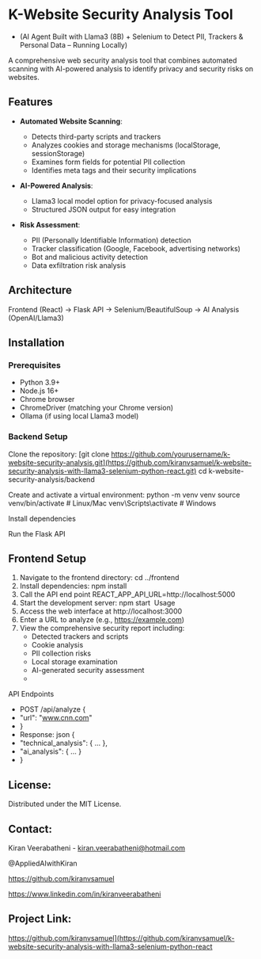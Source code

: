 # K-Website Security Analysis Tool
- (AI Agent Built with Llama3 (8B) + Selenium to Detect PII, Trackers & Personal Data – Running Locally)
  
A comprehensive web security analysis tool that combines automated scanning with AI-powered analysis to identify privacy and security risks on websites.

## Features

- **Automated Website Scanning**:
  - Detects third-party scripts and trackers
  - Analyzes cookies and storage mechanisms (localStorage, sessionStorage)
  - Examines form fields for potential PII collection
  - Identifies meta tags and their security implications

- **AI-Powered Analysis**:
  - Llama3 local model option for privacy-focused analysis
  - Structured JSON output for easy integration

- **Risk Assessment**:
  - PII (Personally Identifiable Information) detection
  - Tracker classification (Google, Facebook, advertising networks)
  - Bot and malicious activity detection
  - Data exfiltration risk analysis

## Architecture
Frontend (React) → Flask API → Selenium/BeautifulSoup → AI Analysis (OpenAI/Llama3)


## Installation

### Prerequisites

- Python 3.9+
- Node.js 16+
- Chrome browser
- ChromeDriver (matching your Chrome version)
- Ollama (if using local Llama3 model)

### Backend Setup

Clone the repository:
   [git clone https://github.com/yourusername/k-website-security-analysis.git](https://github.com/kiranvsamuel/k-website-security-analysis-with-llama3-selenium-python-react.git)
   cd k-website-security-analysis/backend

Create and activate a virtual environment:
python -m venv venv
source venv/bin/activate  # Linux/Mac
venv\Scripts\activate     # Windows

Install dependencies


Run the Flask API


## Frontend Setup
1. Navigate to the frontend directory: cd ../frontend 
2. Install dependencies: npm install 
3. Call the API end point REACT_APP_API_URL=http://localhost:5000 
4. Start the development server: npm start 
Usage
1. Access the web interface at http://localhost:3000
2. Enter a URL to analyze (e.g., https://example.com)
3. View the comprehensive security report including:
    * Detected trackers and scripts
    * Cookie analysis
    * PII collection risks
    * Local storage examination
    * AI-generated security assessment
    * 
API Endpoints
* POST /api/analyze {
*   "url": "www.cnn.com"
* } 
* Response: json {
*   "technical_analysis": { ... },
*   "ai_analysis": { ... }
* }
  

## License:
Distributed under the MIT License. 


## Contact:

Kiran Veerabatheni - kiran.veerabatheni@hotmail.com

@AppliedAIwithKiran

https://github.com/kiranvsamuel

https://www.linkedin.com/in/kiranveerabatheni



## Project Link:

https://github.com/kiranvsamuel](https://github.com/kiranvsamuel/k-website-security-analysis-with-llama3-selenium-python-react

